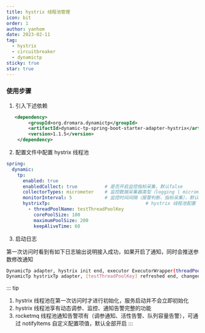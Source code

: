 ```yaml
---
title: hystrix 线程池管理
icon: bit
order: 1
author: yanhom
date: 2023-02-11
tag:
  - hystrix
  - circuitbreaker
  - dynamictp
sticky: true
star: true
---
```


### 使用步骤

1. 引入下述依赖

```xml
   <dependency>
        <groupId>org.dromara.dynamictp</groupId>
        <artifactId>dynamic-tp-spring-boot-starter-adapter-hystrix</artifactId>
        <version>1.1.5</version>
    </dependency>
```

2. 配置文件中配置 hystrix 线程池

```yaml
spring:
  dynamic:
    tp:
      enabled: true
      enabledCollect: true          # 是否开启监控指标采集，默认false
      collectorTypes: micrometer    # 监控数据采集器类型（logging | micrometer | internal_logging），默认micrometer
      monitorInterval: 5            # 监控时间间隔（报警判断、指标采集），默认5s
      hystrixTp:                                   # hystrix 线程池配置
        - threadPoolName: testThreadPoolKey
          corePoolSize: 100
          maximumPoolSize: 200
          keepAliveTime: 60
```

3. 启动日志

第一次访问时看到有如下日志输出说明接入成功，如果开启了通知，同时会推送参数修改通知

```bash
DynamicTp adapter, hystrix init end, executor ExecutorWrapper(threadPoolName=testThreadPoolKey, executor=java.util.concurrent.ThreadPoolExecutor@19f57a1[Running, pool size = 0, active threads = 0, queued tasks = 0, completed tasks = 0], threadPoolAliasName=null, notifyItems=[NotifyItem(platforms=[wechat, ding, lark, email], enabled=true, type=liveness, threshold=70, interval=120, clusterLimit=1), NotifyItem(platforms=[wechat, ding, lark, email], enabled=true, type=change, threshold=0, interval=1, clusterLimit=1), NotifyItem(platforms=[wechat, ding, lark, email], enabled=true, type=capacity, threshold=70, interval=120, clusterLimit=1)], notifyEnabled=true)
DynamicTp hystrixTp adapter, [testThreadPoolKey] refreshed end, changed keys: [corePoolSize, maxPoolSize], corePoolSize: [5 => 100], maxPoolSize: [5 => 200], keepAliveTime: [60 => 60]
```

::: tip

1. hystrix 线程池在第一次访问时才进行初始化，服务启动并不会立即初始化
2. hystrix 线程池享有动态调参、监控、通知告警完整的功能
3. rocketmq 线程池通知告警项有（调参通知、活性告警、队列容量告警），可通过 notifyItems 自定义配置项值，默认全部开启
:::